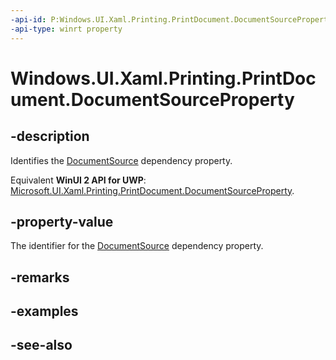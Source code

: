```yaml
---
-api-id: P:Windows.UI.Xaml.Printing.PrintDocument.DocumentSourceProperty
-api-type: winrt property
---
```


<!-- Property syntax
public Windows.UI.Xaml.DependencyProperty DocumentSourceProperty { get; }
-->

# Windows.UI.Xaml.Printing.PrintDocument.DocumentSourceProperty

## -description
Identifies the [DocumentSource](printdocument_documentsource.md) dependency property.

Equivalent **WinUI 2 API for UWP**: [Microsoft.UI.Xaml.Printing.PrintDocument.DocumentSourceProperty](/windows/winui/api/microsoft.ui.xaml.printing.printdocument.documentsourceproperty).

## -property-value
The identifier for the [DocumentSource](printdocument_documentsource.md) dependency property.

## -remarks

## -examples

## -see-also
